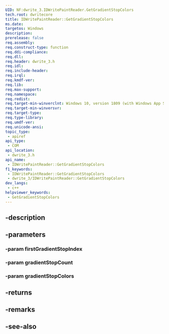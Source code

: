 ```yaml
---
UID: NF:dwrite_3.IDWritePaintReader.GetGradientStopColors
tech.root: dwritecore
title: IDWritePaintReader::GetGradientStopColors
ms.date: 
targetos: Windows
description: 
prerelease: false
req.assembly: 
req.construct-type: function
req.ddi-compliance: 
req.dll: 
req.header: dwrite_3.h
req.idl: 
req.include-header: 
req.irql: 
req.kmdf-ver: 
req.lib: 
req.max-support: 
req.namespace: 
req.redist: 
req.target-min-winverclnt: Windows 10, version 1809 (with Windows App SDK 1.2 or later)
req.target-min-winversvr: 
req.target-type: 
req.type-library: 
req.umdf-ver: 
req.unicode-ansi: 
topic_type:
 - apiref
api_type:
 - COM
api_location:
 - dwrite_3.h
api_name:
 - IDWritePaintReader::GetGradientStopColors
f1_keywords:
 - IDWritePaintReader::GetGradientStopColors
 - dwrite_3/IDWritePaintReader::GetGradientStopColors
dev_langs:
 - c++
helpviewer_keywords:
 - GetGradientStopColors
---
```


## -description

## -parameters

### -param firstGradientStopIndex

### -param gradientStopCount

### -param gradientStopColors

## -returns

## -remarks

## -see-also

